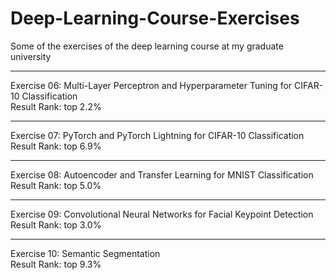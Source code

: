 # Deep-Learning-Course-Exercises
Some of the exercises of the deep learning course at my graduate university  

---
Exercise 06: Multi-Layer Perceptron and Hyperparameter Tuning for CIFAR-10 Classification  
Result Rank: top 2.2%  

---
Exercise 07: PyTorch and PyTorch Lightning for CIFAR-10 Classification  
Result Rank: top 6.9%  

---
Exercise 08: Autoencoder and Transfer Learning for MNIST Classification  
Result Rank: top 5.0%

---
Exercise 09: Convolutional Neural Networks for Facial Keypoint Detection  
Result Rank: top 3.0%

---
Exercise 10: Semantic Segmentation  
Result Rank: top 9.3%
